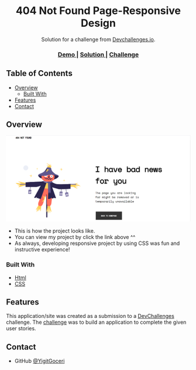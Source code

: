 
<h1 align="center">404 Not Found Page-Responsive Design</h1>

<div align="center">
   Solution for a challenge from  <a href="http://devchallenges.io" target="_blank">Devchallenges.io</a>.
</div>

<div align="center">
  <h3>
    <a href="https://{your-demo-link.your-domain}">
      Demo
    </a>
    <span> | </span>
    <a href="https://github.com/YigitGoceri/404-Not-Found/blob/main/404NotFound.html">
      Solution
    </a>
    <span> | </span>
    <a href="https://devchallenges.io/challenges/wBunSb7FPrIepJZAg0sY">
      Challenge
    </a>
  </h3>
</div>

<!-- TABLE OF CONTENTS -->

## Table of Contents

- [Overview](#overview)
  - [Built With](#built-with)
- [Features](#features)
- [Contact](#contact)


<!-- OVERVIEW -->

## Overview

![screenshot](https://raw.githubusercontent.com/YigitGoceri/404-Not-Found/main/404NotFoundScreenShot.png)

- This is how the project looks like.
- You can view my project by click the link above ^^
- As always, developing responsive project by using CSS was fun and instructive experience!


### Built With

<!-- This section should list any major frameworks that you built your project using. Here are a few examples.-->

- [Html](https://html.com/)
- [CSS](https://www.w3.org/Style/CSS/Overview.en.html)


## Features

<!-- List the features of your application or follow the template. Don't share the figma file here :) -->

This application/site was created as a submission to a [DevChallenges](https://devchallenges.io/challenges) challenge. The [challenge](https://devchallenges.io/challenges/wBunSb7FPrIepJZAg0sY) was to build an application to complete the given user stories.


## Contact

- GitHub [@YigitGoceri](https://github.com/YigitGoceri)

